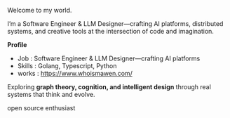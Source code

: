 Welcome to my world.

I’m a Software Engineer & LLM Designer—crafting AI platforms, distributed systems, and creative tools at the intersection of code and imagination.

**Profile**
- Job : Software Engineer & LLM Designer—crafting AI platforms
- Skills :  Golang, Typescript, Python
- works : https://www.whoismawen.com/

Exploring **graph theory, cognition, and intelligent design** through real systems that think and evolve.

open source enthusiast



